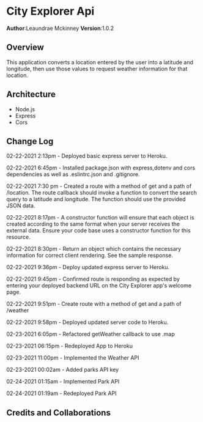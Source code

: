 # City Explorer Api

**Author**:Leaundrae Mckinney
**Version**:1.0.2

## Overview

This application converts a location entered by the user into a latitude and longitude, then use those values to request weather information for that location.

## Architecture
- Node.js
- Express
- Cors

## Change Log

02-22-2021 2:13pm - Deployed basic express server to Heroku. 

02-22-2021 6:45pm - Installed package.json with express,dotenv and cors dependencies as well as .eslintrc.json and .gitignore. 

02-22-2021 7:30 pm - Created a route with a method of get and a path of /location. The route callback should invoke a function to convert the search query to a latitude and longitude. The function should use the provided JSON data.

 02-22-2021 8:17pm - A constructor function will ensure that each object is created according to the same format when your server receives the external data. Ensure your code base uses a constructor function for this resource.

 02-22-2021 8:30pm - Return an object which contains the necessary information for correct client rendering. See the sample response.

 02-22-2021 9:36pm - Deploy updated express server to Heroku.

 02-22-2021 9:45pm - Confirmed route is responding as expected by entering your deployed backend URL on the City Explorer app's welcome page.  

 02-22-2021 9:51pm - Create route with a method of get and a path of /weather

 02-22-2021 9:58pm - Deployed updated server code to Heroku.

 02-23-2021 6:05pm - Refactored getWeather callback to use .map

02-23-2021 06:15pm - Redeployed App to Heroku

02-23-2021 11:00pm - Implemented the Weather API

02-23-2021 00:02am - Added parks API key

02-24-2021 01:15am - Implemented Park API

02-24-2021 01:19am - Redeployed Park API




## Credits and Collaborations
<!-- Give credit (and a link) to other people or resources that helped you build this application. -->



